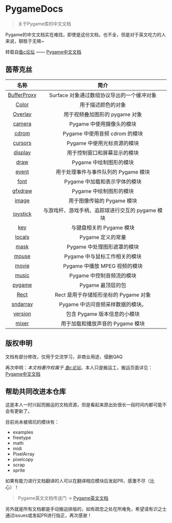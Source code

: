 [鱼c论坛]: http://bbs.fishc.com/forum.php
[Pygame中文文档]: https://fishc.com.cn/forum.php?mod=forumdisplay&fid=243&filter=typeid&typeid=605
[Pygame英文文档]: https://www.pygame.org/docs/
# PygameDocs

> 关于Pygame库的中文文档

Pygame的中文文档实在难找，即使是这份文档，也不全，但是对于英文吃力的人来说，聊胜于无嘛~

转载自[鱼c论坛] —— [Pygame中文文档]

## 茵蒂克丝

|名称|简介|
|:--:|:--:|
|[BufferProxy](./BufferProxy.md)|Surface 对象通过数组协议导出的一个缓冲对象|
|[Color](./Color.md)|用于描述颜色的对象|
|[Overlay](./Overlay.md)|用于视频叠加图形的 pygame 对象|
|[camera](./camera.md)|Pygame 中使用摄像头的模块|
|[cdrom](./cdrom.md)|Pygame 中使用音频 cdrom 的模块|
|[cursors](./cursors.md)|Pygame 中使用光标资源的模块|
|[display](./display.md)|用于控制窗口和屏幕显示的模块|
|[draw](./draw.md)|Pygame 中绘制图形的模块|
|[event](./event.md)|用于处理事件与事件队列的 Pygame 模块|
|[font](./font.md)|Pygame 中加载和表示字体的模块|
|[gfxdraw](./gfxdraw.md)|Pygame 中绘制图形的模块|
|[image](./image.md)|用于图像传输的 Pygame 模块|
|[joystick](./joystick.md)|与游戏杆、游戏手柄、追踪球进行交互的 pygame 模块|
|[key](./key.md)|与键盘相关的 Pygame 模块|
|[locals](./locals.md)|Pygame 定义的常量|
|[mask](./mask.md)|Pygame 中处理图形遮罩的模块|
|[mouse](./mouse.md)|Pygame 中与鼠标工作相关的模块|
|[movie](./movie.md)|Pygame 中播放 MPEG 视频的模块|
|[music](./music.md)|Pygame 中控制音频流的模块|
|[pygame](./pygame.md)|Pygame 最顶层的包|
|[Rect](./rect.md)|Rect 是用于存储矩形坐标的 Pygame 对象|
|[sndarray](./sndarray.md)|Pygame 中访问音频采样数据的模块。|
|[version](./version.md)|包含 Pygame 版本信息的小模块|
|[mixer](./mixer.md)|用于加载和播放声音的 Pygame 模块|

## 版权申明

文档有部分修改，仅用于交流学习，非商业用途，侵删QAQ

再次申明：*本文档著作权属于 [鱼c论坛]*，本人只是搬运工，搬运页面详见：[Pygame中文文档]

## 帮助共同改进本仓库

这是本人一时兴起而搬运的文档资源，但是看起来原出处很长一段时间内都可能不会有更新了。

目前尚未被填坑的模块有：

+ examples
+ freetype
+ math
+ midi
+ PixelArray
+ pixelcopy
+ scrap
+ sprite

如果有能力进行文档翻译的人可以在翻译相应模块后发起PR，感激不尽（比心）！

> Pygame英文文档传送门 -> [Pygame英文文档]

另外就是所有文档都是手动搬运排版的，如有疏忽之处在所难免，希望请有识之士通过issues或发起PR进行指正，再次感谢！